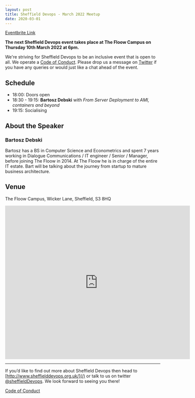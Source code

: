 ```yaml
---
layout: post
title: Sheffield Devops - March 2022 Meetup
date: 2020-03-01
---
```


[Eventbrite Link](https://www.eventbrite.co.uk/e/sheffield-devops-march-2022-tickets-265776232867)

**The next Sheffield Devops event takes place at The Floow Campus on Thursday 10th March 2022 at 6pm.**

We're striving for Sheffield Devops to be an inclusive event that is open to all. We operate a [Code of Conduct](http://www.sheffielddevops.org.uk/post/166824850299/code-of-conduct). Please drop us a message on [Twitter](https://twitter.com/sheffieldDevops) if you have any queries or would just like a chat ahead of the event.

## **Schedule**

- 18:00: Doors open
- 18:30 - 19:15: **Bartosz Debski** with *From Server Deployment to AMI, containers and beyond*
- 19:15: Socialising

## **About the Speaker**

### **Bartosz Debski**

Bartosz has a BS in Computer Science and Econometrics and spent 7 years working in Dialogue Communications / IT engineer / Senior / Manager, before joining The Floow in 2014. At The Floow he is in charge of the entire IT estate. Bart will be talking about the journey from startup to mature business architecture.

## Venue

The Floow Campus, Wicker Lane, Sheffield, S3 8HQ

<div class="mapouter"><div class="gmap_canvas"><iframe width="600" height="500" id="gmap_canvas" src="https://maps.google.com/maps?q=The%20Floow%20Campus,%20Wicker%20Lane,%20Sheffield,%20S3%208HQ&t=&z=15&ie=UTF8&iwloc=&output=embed" frameborder="0" scrolling="no" marginheight="0" marginwidth="0"></iframe><style>.mapouter{position:relative;text-align:right;height:500px;width:600px;}</style><style>.gmap_canvas {overflow:hidden;background:none!important;height:500px;width:600px;}</style></div></div>

---

If you’d like to find out more about Sheffield Devops then head to [http://www.sheffielddevops.org.uk/](/) or talk to us on twitter [@sheffieldDevops](https://twitter.com/sheffieldDevops). We look forward to seeing you there!

[Code of Conduct](/code-of-conduct)
